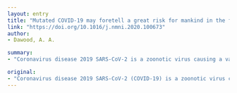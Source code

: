 ```yaml
---
layout: entry
title: "Mutated COVID-19 may foretell a great risk for mankind in the future"
link: "https://doi.org/10.1016/j.nmni.2020.100673"
author:
- Dawood, A. A.

summary:
- "Coronavirus disease 2019 SARS-CoV-2 is a zoonotic virus causing a variety of severe respiratory diseases. The high prevalence of COVID-19 is due to a lack of symptoms at onset. Whole genome sequences and some viral proteins were investigated to determine gaps and changes in alternation of nucleotides and amino acid sequences. We also selected seven types of structural proteins."

original:
- "Coronavirus disease 2019 SARS-CoV-2 (COVID-19) is a zoonotic virus causing a variety of severe respiratory diseases. SARS-CoV-2 is closest to SARS-CoV and MERS-CoV in structure. The high prevalence of COVID-19 is a result of a lack of symptoms at onset. Our study aimed to present an overview of the virus in terms of structure, epidemiology, symptoms, treatment and prevention. Whole genome sequences and some viral proteins were investigated to determine gaps and changes in alternation of nucleotides and amino acid sequences. We evaluate 11 complete genome sequences of different coronaviruses using BAST and MAFFT software. We also selected seven types of structural proteins. We conclude that COVID-19 might produce new mutations, specifically in glycoproteins, so caution and complete preparation by health authorities is required."
---
```


